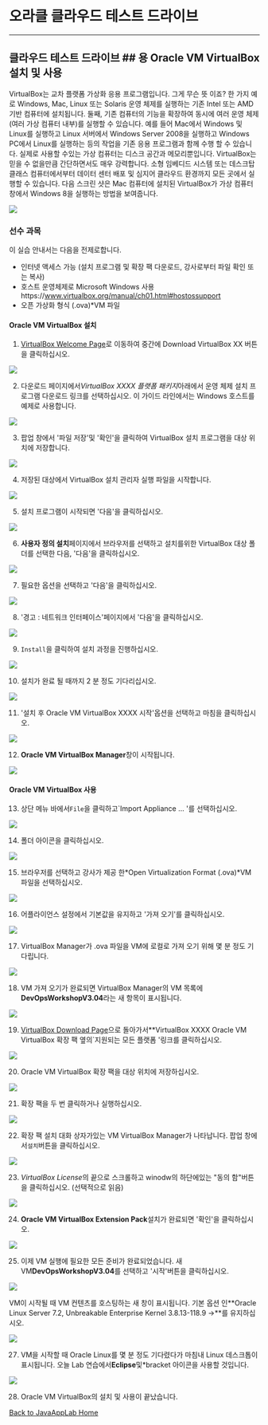 # 오라클 클라우드 테스트 드라이브 #
-----
## 클라우드 테스트 드라이브 ## 용 Oracle VM VirtualBox 설치 및 사용


VirtualBox는 교차 플랫폼 가상화 응용 프로그램입니다. 그게 무슨 뜻 이죠? 한 가지 예로 Windows, Mac, Linux 또는 Solaris 운영 체제를 실행하는 기존 Intel 또는 AMD 기반 컴퓨터에 설치됩니다. 둘째, 기존 컴퓨터의 기능을 확장하여 동시에 여러 운영 체제 (여러 가상 컴퓨터 내부)를 실행할 수 있습니다. 예를 들어 Mac에서 Windows 및 Linux를 실행하고 Linux 서버에서 Windows Server 2008을 실행하고 Windows PC에서 Linux를 실행하는 등의 작업을 기존 응용 프로그램과 함께 수행 할 수 있습니다. 실제로 사용할 수있는 가상 컴퓨터는 디스크 공간과 메모리뿐입니다. VirtualBox는 믿을 수 없을만큼 간단하면서도 매우 강력합니다. 소형 임베디드 시스템 또는 데스크탑 클래스 컴퓨터에서부터 데이터 센터 배포 및 심지어 클라우드 환경까지 모든 곳에서 실행할 수 있습니다. 다음 스크린 샷은 Mac 컴퓨터에 설치된 VirtualBox가 가상 컴퓨터 창에서 Windows 8을 실행하는 방법을 보여줍니다. 

![](images/virtualbox/vm-vista-running.png)


### 선수 과목 ###
이 실습 안내서는 다음을 전제로합니다. 
- 인터넷 액세스 가능 (설치 프로그램 및 확장 팩 다운로드, 강사로부터 파일 확인 또는 복사) 
- 호스트 운영체제로 Microsoft Windows 사용https://www.virtualbox.org/manual/ch01.html#hostossupport 
- 오픈 가상화 형식 (.ova)*VM 파일 

#### Oracle VM VirtualBox 설치 

1. [VirtualBox Welcome Page](https://www.virtualbox.org/)로 이동하여 중간에 Download VirtualBox XX 버튼을 클릭하십시오. 

![](images/virtualbox/00.virtualbox.download.png)


2. 다운로드 페이지에서*VirtualBox XXXX 플랫폼 패키지*아래에서 운영 체제 설치 프로그램 다운로드 링크를 선택하십시오. 이 가이드 라인에서는 Windows 호스트를 예제로 사용합니다. 

![](images/virtualbox/01.virtualbox.download1.png)


3. 팝업 창에서 &#39;파일 저장&#39;및 &#39;확인&#39;을 클릭하여 VirtualBox 설치 프로그램을 대상 위치에 저장합니다. 

![](images/virtualbox/02.virtualbox.save.png)


4. 저장된 대상에서 VirtualBox 설치 관리자 실행 파일을 시작합니다. 

![](images/virtualbox/03.virtualbox.installer.png)


5. 설치 프로그램이 시작되면 &#39;다음&#39;을 클릭하십시오. 

![](images/virtualbox/04.virtualbox.installer1.png)


6. **사용자 정의 설치**페이지에서 브라우저를 선택하고 설치를위한 VirtualBox 대상 폴더를 선택한 다음, &#39;다음&#39;을 클릭하십시오. 

![](images/virtualbox/05.virtualbox.installer2.png)


7. 필요한 옵션을 선택하고 &#39;다음&#39;을 클릭하십시오. 

![](images/virtualbox/06.virtualbox.installer3.png)


8. &#39;경고 : 네트워크 인터페이스&#39;페이지에서 &#39;다음&#39;을 클릭하십시오. 

![](images/virtualbox/07.virtualbox.installer4.png)


9. `Install`을 클릭하여 설치 과정을 진행하십시오. 

![](images/virtualbox/08.virtualbox.installer5.png)


10. 설치가 완료 될 때까지 2 분 정도 기다리십시오. 

![](images/virtualbox/09.virtualbox.installer6.png)


11. &#39;설치 후 Oracle VM VirtualBox XXXX 시작&#39;옵션을 선택하고 마침을 클릭하십시오. 

![](images/virtualbox/10.virtualbox.installer7.png)


12. **Oracle VM VirtualBox Manager**창이 시작됩니다. 

![](images/virtualbox/11.virtualbox.start.png)


#### Oracle VM VirtualBox 사용 

13. 상단 메뉴 바에서`File`을 클릭하고`Import Appliance ... &#39;를 선택하십시오. 

![](images/virtualbox/12.virtualbox.file.png)


14. 폴더 아이콘을 클릭하십시오. 

![](images/virtualbox/12.virtualbox.import.png)


15. 브라우저를 선택하고 강사가 제공 한*Open Virtualization Format (.ova)*VM 파일을 선택하십시오. 

![](images/virtualbox/13.virtualbox.import1.png)


16. 어플라이언스 설정에서 기본값을 유지하고 &#39;가져 오기&#39;를 클릭하십시오. 

![](images/virtualbox/14.virtualbox.import2.png)


17. VirtualBox Manager가 .ova 파일을 VM에 로컬로 가져 오기 위해 몇 분 정도 기다립니다. 

![](images/virtualbox/15.virtualbox.import3.png)


18. VM 가져 오기가 완료되면 VirtualBox Manager의 VM 목록에**DevOpsWorkshopV3.04**라는 새 항목이 표시됩니다. 

![](images/virtualbox/16.virtualbox.import4.png)


19. [VirtualBox Download Page](https://www.virtualbox.org/wiki/Downloads)으로 돌아가서**VirtualBox XXXX Oracle VM VirtualBox 확장 팩 옆의`지원되는 모든 플랫폼 &#39;링크를 클릭하십시오. 

![](images/virtualbox/17.virtualbox.extension.png)


20. Oracle VM VirtualBox 확장 팩을 대상 위치에 저장하십시오. 

![](images/virtualbox/18.virtualbox.extension1.png)


21. 확장 팩을 두 번 클릭하거나 실행하십시오. 

![](images/virtualbox/19.virtualbox.extension2.png)


22. 확장 팩 설치 대화 상자가있는 VM VirtualBox Manager가 나타납니다. 팝업 창에서`설치`버튼을 클릭하십시오. 

![](images/virtualbox/20.virtualbox.extension3.png)


23. *VirtualBox License*의 끝으로 스크롤하고 winodw의 하단에있는 &quot;동의 함&quot;버튼을 클릭하십시오. (선택적으로 읽음) 

![](images/virtualbox/21.virtualbox.extension4.png)


24. **Oracle VM VirtualBox Extension Pack**설치가 완료되면 &#39;확인&#39;을 클릭하십시오. 

![](images/virtualbox/22.virtualbox.extension5.png)


25. 이제 VM 실행에 필요한 모든 준비가 완료되었습니다. 새 VM**DevOpsWorkshopV3.04**를 선택하고 &#39;시작&#39;버튼을 클릭하십시오. 

![](images/virtualbox/23.virtualbox.extension6.png)


VM이 시작될 때 VM 컨텐츠를 호스팅하는 새 창이 표시됩니다. 기본 옵션 인**Oracle Linux Server 7.2, Unbreakable Enterprise Kernel 3.8.13-118.9 ->**를 유지하십시오. 

![](images/virtualbox/24.virtualbox.vm-start.png)


27. VM을 시작할 때 Oracle Linux를 몇 분 정도 기다렸다가 마침내 Linux 데스크톱이 표시됩니다. 오늘 Lab 연습에서**Eclipse**및*bracket 아이콘을 사용할 것입니다. 

![](images/virtualbox/25.virtualbox.vm-started.png)


28. Oracle VM VirtualBox의 설치 및 사용이 끝났습니다. 

[Back to JavaAppLab Home](README.md) 

